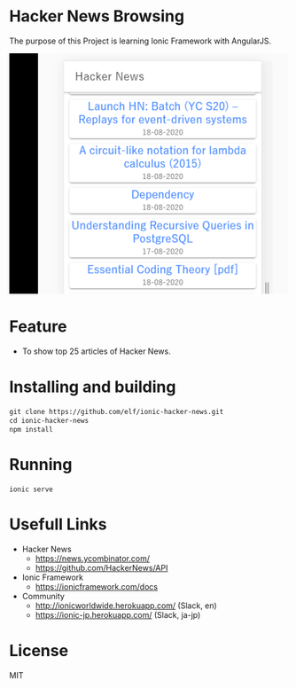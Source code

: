 # Hacker News Browsing

The purpose of this Project is learning Ionic Framework with AngularJS.

![Screenshot](screenshot-01.png)

# Feature

- To show top 25 articles of Hacker News.

# Installing and building

```
git clone https://github.com/elf/ionic-hacker-news.git
cd ionic-hacker-news
npm install
```

# Running

```
ionic serve
```

# Usefull Links

- Hacker News
  - https://news.ycombinator.com/
  - https://github.com/HackerNews/API
- Ionic Framework
  - https://ionicframework.com/docs
- Community
  - http://ionicworldwide.herokuapp.com/ (Slack, en)
  - https://ionic-jp.herokuapp.com/ (Slack, ja-jp)

# License

MIT
